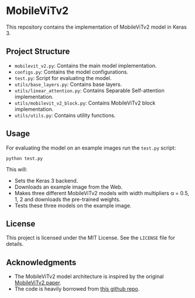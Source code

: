 # MobileViTv2
This repository contains the implementation of MobileViTv2 model in Keras 3.

## Project Structure
- `mobilevit_v2.py`: Contains the main model implementation.
- `configs.py`: Contains the model configurations.
- `test.py`: Script for evaluating the model.
- `utils/base_layers.py`: Contains base layers.
- `utils/linear_attention.py`: Contains Separable Self-attention implementation.
- `utils/mobilevit_v2_block.py`: Contains MobileViTv2 block implementation.
- `utils/utils.py`: Contains utility functions.

## Usage

For evaluating the model on an example images run the `test.py` script:
```
python test.py
```

This will:
   - Sets the Keras 3 backend.
   - Downloads an example image from the Web.
   - Makes three different MobileViTv2 models with width multipliers α = 0.5, 1, 2 and downloads the pre-trained weights.
   - Tests these three models on the example image.

## License
This project is licensed under the MIT License. See the `LICENSE` file for details.

## Acknowledgments
- The MobileViTv2 model architecture is inspired by the original [MobileViTv2 paper](https://arxiv.org/abs/2206.02680).
- The code is heavily borrowed from [this github repo](https://github.com/veb-101/keras-vision).
